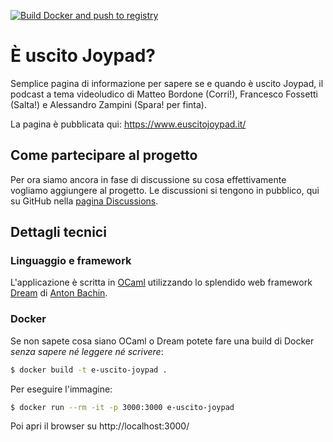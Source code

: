[![Build Docker and push to registry](https://github.com/pdonadeo/e-uscito-joypad/actions/workflows/docker-image.yml/badge.svg)](https://github.com/pdonadeo/e-uscito-joypad/actions/workflows/docker-image.yml)

# È uscito Joypad?

Semplice pagina di informazione per sapere se e quando è uscito Joypad, il podcast a tema videoludico di Matteo Bordone (Corri!), Francesco Fossetti (Salta!) e Alessandro Zampini (Spara! per finta).

La pagina è pubblicata qui: https://www.euscitojoypad.it/

## Come partecipare al progetto

Per ora siamo ancora in fase di discussione su cosa effettivamente vogliamo aggiungere al progetto. Le discussioni si tengono in pubblico, qui su GitHub nella [pagina Discussions](https://github.com/pdonadeo/e-uscito-joypad/discussions).

## Dettagli tecnici

### Linguaggio e framework

L'applicazione è scritta in [OCaml](https://ocaml.org/) utilizzando lo splendido web framework [Dream](https://aantron.github.io/dream/) di [Anton Bachin](https://github.com/aantron).

### Docker

Se non sapete cosa siano OCaml o Dream potete fare una build di Docker *senza sapere né leggere né scrivere*:

```bash
$ docker build -t e-uscito-joypad .
```

Per eseguire l'immagine:
```bash
$ docker run --rm -it -p 3000:3000 e-uscito-joypad
```

Poi apri il browser su http://localhost:3000/
